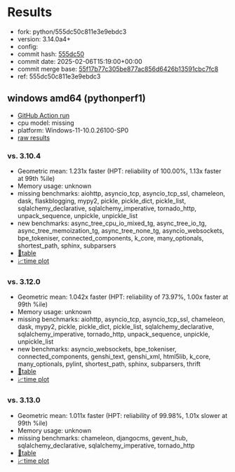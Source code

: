 # Results

- fork: python/555dc50c811e3e9ebdc3
- version: 3.14.0a4+
- config: 
- commit hash: [555dc50](https://github.com/python/cpython/commit/555dc50)
- commit date: 2025-02-06T15:19:00+00:00
- commit merge base: [55f17b77c305be877ac856d6426b13591cbc7fc8](https://github.com/python/cpython/commit/55f17b77c305be877ac856d6426b13591cbc7fc8)
- ref: 555dc50c811e3e9ebdc3

## windows amd64 (pythonperf1)

- [GitHub Action run](https://github.com/faster-cpython/benchmarking/actions/runs/13199468698)
- cpu model: missing
- platform: Windows-11-10.0.26100-SP0
- [raw results](bm-20250206-pythonperf1-amd64-python-555dc50c811e3e9ebdc3-3.14.0a4%2B-555dc50.json)

### vs. 3.10.4

- Geometric mean: 1.231x faster (HPT: reliability of 100.00%, 1.13x faster at 99th %ile)
- Memory usage: unknown
- missing benchmarks: aiohttp, asyncio_tcp, asyncio_tcp_ssl, chameleon, dask, flaskblogging, mypy2, pickle, pickle_dict, pickle_list, sqlalchemy_declarative, sqlalchemy_imperative, tornado_http, unpack_sequence, unpickle, unpickle_list
- new benchmarks: async_tree_cpu_io_mixed_tg, async_tree_io_tg, async_tree_memoization_tg, async_tree_none_tg, asyncio_websockets, bpe_tokeniser, connected_components, k_core, many_optionals, shortest_path, sphinx, subparsers
- [📄table](bm-20250206-pythonperf1-amd64-python-555dc50c811e3e9ebdc3-3.14.0a4%2B-555dc50-vs-3.10.4.md)
- [📈time plot](bm-20250206-pythonperf1-amd64-python-555dc50c811e3e9ebdc3-3.14.0a4%2B-555dc50-vs-3.10.4.svg)

### vs. 3.12.0

- Geometric mean: 1.042x faster (HPT: reliability of 73.97%, 1.00x faster at 99th %ile)
- Memory usage: unknown
- missing benchmarks: aiohttp, asyncio_tcp, asyncio_tcp_ssl, chameleon, dask, mypy2, pickle, pickle_dict, pickle_list, sqlalchemy_declarative, sqlalchemy_imperative, tornado_http, unpack_sequence, unpickle, unpickle_list
- new benchmarks: asyncio_websockets, bpe_tokeniser, connected_components, genshi_text, genshi_xml, html5lib, k_core, many_optionals, pylint, shortest_path, sphinx, subparsers, thrift
- [📄table](bm-20250206-pythonperf1-amd64-python-555dc50c811e3e9ebdc3-3.14.0a4%2B-555dc50-vs-3.12.0.md)
- [📈time plot](bm-20250206-pythonperf1-amd64-python-555dc50c811e3e9ebdc3-3.14.0a4%2B-555dc50-vs-3.12.0.svg)

### vs. 3.13.0

- Geometric mean: 1.011x faster (HPT: reliability of 99.98%, 1.01x slower at 99th %ile)
- Memory usage: unknown
- missing benchmarks: chameleon, djangocms, gevent_hub, sqlalchemy_declarative, sqlalchemy_imperative, tornado_http
- [📄table](bm-20250206-pythonperf1-amd64-python-555dc50c811e3e9ebdc3-3.14.0a4%2B-555dc50-vs-3.13.0.md)
- [📈time plot](bm-20250206-pythonperf1-amd64-python-555dc50c811e3e9ebdc3-3.14.0a4%2B-555dc50-vs-3.13.0.svg)

